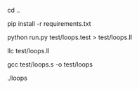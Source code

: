 cd ..

pip install -r requirements.txt

python run.py test/loops.test > test/loops.ll

llc test/loops.ll

gcc test/loops.s -o test/loops

./loops